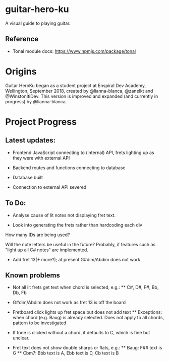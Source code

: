 # guitar-hero-ku

A visual guide to playing guitar. 


## Reference

* Tonal module docs: https://www.npmjs.com/package/tonal


# Origins

Guitar HeroKu began as a student project at Enspiral Dev Academy, Wellington, September 2018, created by @lianna-blanca, @zanelkt and @WinstonItiDev. This version is improved and expanded (and currently in progress) by @lianna-blanca.


# Project Progress

## Latest updates:

* Frontend JavaScript connecting to (internal) API, frets lighting up as they were with external API

* Backend routes and functions connecting to database

* Database built

* Connection to external API severed

## To Do: 

* Analyse cause of lit notes not displaying fret text.

* Look into generating the frets rather than hardcoding each div 

How many IDs are being used? 

Will the note letters be useful in the future? Probably, if features such as "light up all C# notes" are implemented.

* Add fret 13(+ more?); at present G#dim/Abdim does not work

## Known problems

* Not all lit frets get text when chord is selected, e.g.:
** C#, D#, F#, Bb, Db, Fb

* G#dim/Abdim does not work as fret 13 is off the board

* Fretboard click lights up fret space but does not add text
** Exceptions: when chord (e.g. Baug) is already selected. Does not apply to all chords, pattern to be investigated

* If tone is clicked without a chord, it defaults to C, which is fine but unclear.

* Fret text does not show double sharps or flats, e.g.:
** Baug: F## text is G
** Cbm7: Bbb text is A, Ebb text is D, Cb text is B


